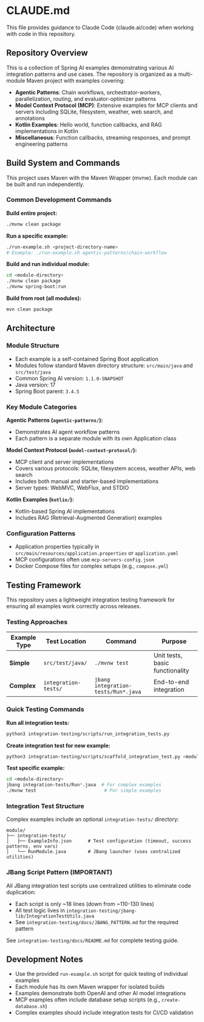 # CLAUDE.md

This file provides guidance to Claude Code (claude.ai/code) when working with code in this repository.

## Repository Overview

This is a collection of Spring AI examples demonstrating various AI integration patterns and use cases. The repository is organized as a multi-module Maven project with examples covering:

- **Agentic Patterns**: Chain workflows, orchestrator-workers, parallelization, routing, and evaluator-optimizer patterns
- **Model Context Protocol (MCP)**: Extensive examples for MCP clients and servers including SQLite, filesystem, weather, web search, and annotations
- **Kotlin Examples**: Hello world, function callbacks, and RAG implementations in Kotlin
- **Miscellaneous**: Function callbacks, streaming responses, and prompt engineering patterns

## Build System and Commands

This project uses Maven with the Maven Wrapper (mvnw). Each module can be built and run independently.

### Common Development Commands

**Build entire project:**
```bash
./mvnw clean package
```

**Run a specific example:**
```bash
./run-example.sh <project-directory-name>
# Example: ./run-example.sh agentic-patterns/chain-workflow
```

**Build and run individual module:**
```bash
cd <module-directory>
./mvnw clean package
./mvnw spring-boot:run
```

**Build from root (all modules):**
```bash
mvn clean package
```

## Architecture

### Module Structure
- Each example is a self-contained Spring Boot application
- Modules follow standard Maven directory structure: `src/main/java` and `src/test/java`
- Common Spring AI version: `1.1.0-SNAPSHOT`
- Java version: 17
- Spring Boot parent: `3.4.5`

### Key Module Categories

**Agentic Patterns (`agentic-patterns/`):**
- Demonstrates AI agent workflow patterns
- Each pattern is a separate module with its own Application class

**Model Context Protocol (`model-context-protocol/`):**
- MCP client and server implementations
- Covers various protocols: SQLite, filesystem access, weather APIs, web search
- Includes both manual and starter-based implementations
- Server types: WebMVC, WebFlux, and STDIO

**Kotlin Examples (`kotlin/`):**
- Kotlin-based Spring AI implementations
- Includes RAG (Retrieval-Augmented Generation) examples

### Configuration Patterns
- Application properties typically in `src/main/resources/application.properties` or `application.yaml`
- MCP configurations often use `mcp-servers-config.json`
- Docker Compose files for complex setups (e.g., `compose.yml`)

## Testing Framework

This repository uses a lightweight integration testing framework for ensuring all examples work correctly across releases.

### Testing Approaches

| Example Type | Test Location | Command | Purpose |
|--------------|---------------|---------|---------|
| **Simple** | `src/test/java/` | `./mvnw test` | Unit tests, basic functionality |
| **Complex** | `integration-tests/` | `jbang integration-tests/Run*.java` | End-to-end integration |

### Quick Testing Commands

**Run all integration tests:**
```bash
python3 integration-testing/scripts/run_integration_tests.py
```

**Create integration test for new example:**
```bash
python3 integration-testing/scripts/scaffold_integration_test.py <module-path> [--complexity simple|complex|mcp]
```

**Test specific example:**
```bash
cd <module-directory>
jbang integration-tests/Run*.java  # For complex examples
./mvnw test                         # For simple examples
```

### Integration Test Structure

Complex examples include an optional `integration-tests/` directory:
```
module/
├── integration-tests/
│   ├── ExampleInfo.json      # Test configuration (timeout, success patterns, env vars)
│   └── RunModule.java        # JBang launcher (uses centralized utilities)
```

### JBang Script Pattern (IMPORTANT)

All JBang integration test scripts use centralized utilities to eliminate code duplication:
- Each script is only ~18 lines (down from ~110-130 lines)
- All test logic lives in `integration-testing/jbang-lib/IntegrationTestUtils.java`
- See `integration-testing/docs/JBANG_PATTERN.md` for the required pattern

See `integration-testing/docs/README.md` for complete testing guide.

## Development Notes

- Use the provided `run-example.sh` script for quick testing of individual examples
- Each module has its own Maven wrapper for isolated builds
- Examples demonstrate both OpenAI and other AI model integrations
- MCP examples often include database setup scripts (e.g., `create-database.sh`)
- Complex examples should include integration tests for CI/CD validation